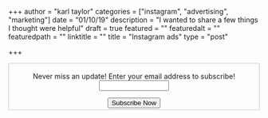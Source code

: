+++
author = "karl taylor"
categories = ["instagram", "advertising", "marketing"]
date = "01/10/19"
description = "I wanted to share a few things I thought were helpful"
draft = true
featured = ""
featuredalt = ""
featuredpath = ""
linktitle = ""
title = "Instagram ads"
type = "post"

+++



<form style="border:1px solid #ccc;padding:3px;text-align: center;" action="https://tinyletter.com/karljtaylor" method="post" target="popupwindow" onsubmit="window.open('https://tinyletter.com/karljtaylor', 'popupwindow', 'scrollbars=yes,width=800,height=600');return true" _lpchecked="1">
    <p style="
     display: flex;
     align-items: center;
     flex-direction: column;
 "><label for="tlemail">Never miss an update! Enter your email address to subscribe!</label>
      <input type="text" name="email" id="tlemail" style="
     width: 140px;
 "></p>
    <input type="hidden" value="1" name="embed"><input type="submit" value="Subscribe Now">
 </form>
